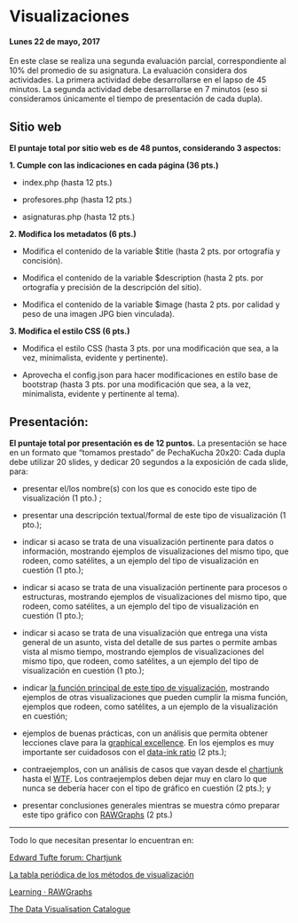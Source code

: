 # Visualizaciones
#### Lunes 22 de mayo, 2017

En este clase se realiza una segunda evaluación parcial, correspondiente al 10% del promedio de su asignatura. La evaluación considera dos actividades. La primera actividad debe desarrollarse en el lapso de 45 minutos. La segunda actividad debe desarrollarse en 7 minutos (eso si consideramos únicamente el tiempo de presentación de cada dupla).

## Sitio web

**El puntaje total por sitio web es de 48 puntos, considerando 3 aspectos:**

**1. Cumple con las indicaciones en cada página (36 pts.)**

- index.php (hasta 12 pts.)

- profesores.php (hasta 12 pts.)

- asignaturas.php (hasta 12 pts.)

**2. Modifica los metadatos (6 pts.)**

- Modifica el contenido de la variable $title (hasta 2 pts. por ortografía y concisión).

- Modifica el contenido de la variable $description (hasta 2 pts. por ortografía y precisión de la descripción del sitio).

- Modifica el contenido de la variable $image (hasta 2 pts. por calidad y peso de una imagen JPG bien vinculada).

**3. Modifica el estilo CSS (6 pts.)**

- Modifica el estilo CSS (hasta 3 pts. por una modificación que sea, a la vez, minimalista, evidente y pertinente).

- Aprovecha el config.json para hacer modificaciones en estilo base de bootstrap (hasta 3 pts. por una modificación que sea, a la vez, minimalista, evidente y pertinente al tema).

## Presentación: 

**El puntaje total por presentación es de 12 puntos.** La presentación se hace en un formato que “tomamos prestado” de PechaKucha 20x20: Cada dupla debe utilizar 20 slides, y dedicar 20 segundos a la exposición de cada slide, para:

- presentar el/los nombre(s) con los que es conocido este tipo de visualización (1 pto.) ;

- presentar una descripción textual/formal de este tipo de visualización (1 pto.);

- indicar si acaso se trata de una visualización pertinente para datos o información, mostrando ejemplos de visualizaciones del mismo tipo, que rodeen, como satélites, a un ejemplo del tipo de visualización en cuestión (1 pto.);

- indicar si acaso se trata de una visualización pertinente para procesos o estructuras, mostrando ejemplos de visualizaciones del mismo tipo, que rodeen, como satélites, a un ejemplo del tipo de visualización en cuestión (1 pto.);

- indicar si acaso se trata de una visualización que entrega una vista general de un asunto, vista del detalle de sus partes o permite ambas vista al mismo tiempo, mostrando ejemplos de visualizaciones del mismo tipo, que rodeen, como satélites, a un ejemplo del tipo de visualización en cuestión (1 pto.);

- indicar [la función principal de este tipo de visualización](http://www.datavizcatalogue.com/search.html), mostrando ejemplos de otras visualizaciones que pueden cumplir la misma función, ejemplos que rodeen, como satélites, a un ejemplo de la visualización en cuestión;

- ejemplos de buenas prácticas, con un análisis que permita obtener lecciones clave para la [graphical excellence](http://www.infovis-wiki.net/index.php?title=Graphical_Excellence). En los ejemplos es muy importante ser cuidadosos con el [data-ink ratio](http://www.infovis-wiki.net/index.php/Data-Ink_Ratio) (2 pts.);

- contraejemplos, con un análisis de casos que vayan desde el [chartjunk](http://www.infovis-wiki.net/index.php/Chart_Junk) hasta el [WTF](http://viz.wtf/). Los contraejemplos deben dejar muy en claro lo que nunca se debería hacer con el tipo de gráfico en cuestión (2 pts.); y

- presentar conclusiones generales mientras se muestra cómo preparar este tipo gráfico con [RAWGraphs](http://app.rawgraphs.io/) (2 pts.)


------

Todo lo que necesitan presentar lo encuentran en:

[Edward Tufte forum: Chartjunk](https://www.edwardtufte.com/bboard/q-and-a-fetch-msg?msg_id=00040Z)

[La tabla periódica de los métodos de visualización](http://www.visual-literacy.org/periodic_table/periodic_table.html)

[Learning · RAWGraphs](http://rawgraphs.io/learning/)

[The Data Visualisation Catalogue](http://www.datavizcatalogue.com/)
